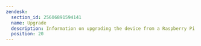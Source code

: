```yaml
---
zendesk:
  section_id: 25606891594141
  name: Upgrade
  description: Information on upgrading the device from a Raspberry Pi Compute Module 4 to a Compute Module 5.
  position: 20
---
```

